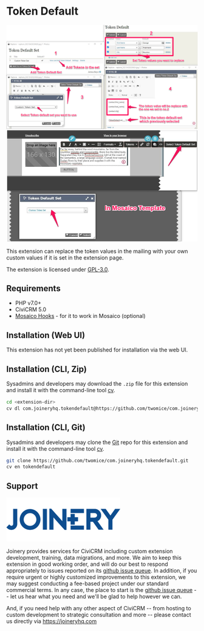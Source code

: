 # Token Default

![Screenshot](/images/screenshot1.png)
![Mosaico Screenshot](/images/screenshot2.png)

This extension can replace the token values in the mailing with your own custom values if it is set in the extension page.

The extension is licensed under [GPL-3.0](LICENSE.txt).

## Requirements

* PHP v7.0+
* CiviCRM 5.0
* [Mosaico Hooks](https://github.com/twomice/com.joineryhq.mosaicohooks) - for it to work in Mosaico (optional)

## Installation (Web UI)

This extension has not yet been published for installation via the web UI.

## Installation (CLI, Zip)

Sysadmins and developers may download the `.zip` file for this extension and
install it with the command-line tool [cv](https://github.com/civicrm/cv).

```bash
cd <extension-dir>
cv dl com.joineryhq.tokendefault@https://github.com/twomice/com.joineryhq.tokendefault/archive/master.zip
```

## Installation (CLI, Git)

Sysadmins and developers may clone the [Git](https://en.wikipedia.org/wiki/Git) repo for this extension and
install it with the command-line tool [cv](https://github.com/civicrm/cv).

```bash
git clone https://github.com/twomice/com.joineryhq.tokendefault.git
cv en tokendefault
```

## Support
![Joinery](/images/joinery-logo.png)

Joinery provides services for CiviCRM including custom extension development, training, data migrations, and more. We aim to keep this extension in good working order, and will do our best to respond appropriately to issues reported on its [github issue queue](https://github.com/twomice/com.joineryhq.tokendefault/issues). In addition, if you require urgent or highly customized improvements to this extension, we may suggest conducting a fee-based project under our standard commercial terms.  In any case, the place to start is the [github issue queue](https://github.com/twomice/com.joineryhq.tokendefault/issues) -- let us hear what you need and we'll be glad to help however we can.

And, if you need help with any other aspect of CiviCRM -- from hosting to custom development to strategic consultation and more -- please contact us directly via https://joineryhq.com
